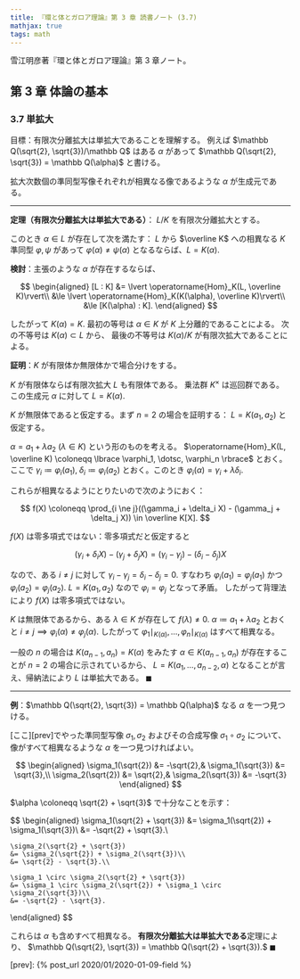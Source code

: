 ```yaml
---
title: 『環と体とガロア理論』第 3 章 読書ノート (3.7)
mathjax: true
tags: math
---
```


雪江明彦著『環と体とガロア理論』第 3 章ノート。

## 第 3 章 体論の基本

### 3.7 単拡大

目標：有限次分離拡大は単拡大であることを理解する。
例えば $\mathbb Q(\sqrt{2}, \sqrt{3})/\mathbb Q$ はある $\alpha$ があって
$\mathbb Q(\sqrt{2}, \sqrt{3}) = \mathbb Q(\alpha)$ と書ける。

拡大次数個の準同型写像それぞれが相異なる像であるような $\alpha$ が生成元である。

----

**定理（有限次分離拡大は単拡大である）**：
$L/K$ を有限次分離拡大とする。

このとき $\alpha \in L$ が存在して次を満たす：
$L$ から $\overline K$ への相異なる $K$ 準同型 $\varphi, \psi$ があって
$\varphi(\alpha) \ne \psi(\alpha)$ となるならば、$L = K(\alpha).$

**検討**：主張のような $\alpha$ が存在するならば、

$$
\begin{aligned}
    [L : K] &= \lvert \operatorname{Hom}_K(L, \overline K)\rvert\\
    &\le \lvert \operatorname{Hom}_K(K(\alpha), \overline K)\rvert\\
    &\le [K(\alpha) : K].
\end{aligned}
$$

したがって $K(\alpha) = K.$
最初の等号は $\alpha \in K$ が $K$ 上分離的であることによる。
次の不等号は $K(\alpha) \subset L$ から、
最後の不等号は $K(\alpha)/K$ が有限次拡大であることによる。

**証明**：$K$ が有限体か無限体かで場合分けをする。

$K$ が有限体ならば有限次拡大 $L$ も有限体である。
乗法群 $K^\times$ は巡回群である。この生成元 $\alpha$ に対して $L = K(\alpha).$

$K$ が無限体であると仮定する。まず $n = 2$ の場合を証明する：
$L = K(a_1, a_2)$ と仮定する。

$\alpha = a_1 + \lambda a_2$ $(\lambda \in K)$ という形のものを考える。
$\operatorname{Hom}_K(L, \overline K) \coloneqq \lbrace \varphi_1, \dotsc, \varphi_n \rbrace$ とおく。
ここで $\gamma_i \coloneqq \varphi_i(a_1),\; \delta_i \coloneqq \varphi_i(a_2)$
とおく。このとき $\varphi_i(\alpha) = \gamma_i + \lambda\delta_i.$

これらが相異なるようにとりたいので次のようにおく：

$$
f(X) \coloneqq \prod_{i \ne j}((\gamma_i + \delta_i X) - (\gamma_j + \delta_j X)) \in \overline K[X].
$$

$f(X)$ は零多項式ではない：零多項式だと仮定すると

$$
(\gamma_i + \delta_i X) - (\gamma_j + \delta_j X)
= (\gamma_i - \gamma_j) - (\delta_i - \delta_j)X
$$

なので、ある $i \ne j$ に対して $\gamma_i - \gamma_j = \delta_i - \delta_j = 0.$
すなわち $\varphi_i(a_1) = \varphi_j(a_1)$ かつ
$\varphi_i(a_2) = \varphi_j(a_2).$
$L = K(a_1, a_2)$ なので $\varphi_i = \varphi_j$ となって矛盾。
したがって背理法により $f(X)$ は零多項式ではない。

$K$ は無限体であるから、ある $\lambda \in K$ が存在して $f(\lambda) \ne 0.$
$\alpha \coloneqq a_1 + \lambda a_2$ とおくと
$i \ne j \implies \varphi_i(\alpha) \ne \varphi_j(\alpha).$
したがって $\varphi_1\mid_{K(\alpha)}, \dotsc, \varphi_n\mid_{K(\alpha)}$
はすべて相異なる。

一般の $n$ の場合は $K(a_{n - 1}, a_n) = K(\alpha)$ をみたす $\alpha \in K(a_{n - 1}, a_n)$ が存在することが
$n = 2$ の場合に示されているから、
$L = K(a_1, \dotsc, a_{n - 2}, \alpha)$ となることが言え、帰納法により $L$ は単拡大である。
$\blacksquare$

----

**例**：$\mathbb Q(\sqrt{2}, \sqrt{3}) = \mathbb Q(\alpha)$ なる $\alpha$ を一つ見つける。

[ここ][prev]でやった準同型写像 $\sigma_1, \sigma_2$ およびその合成写像
$\sigma_1 \circ \sigma_2$ について、像がすべて相異なるような $\alpha$ を一つ見つければよい。

$$
\begin{aligned}
\sigma_1(\sqrt{2}) &= -\sqrt{2},&
\sigma_1(\sqrt{3}) &= \sqrt{3},\\
\sigma_2(\sqrt{2}) &= \sqrt{2},&
\sigma_2(\sqrt{3}) &= -\sqrt{3}
\end{aligned}
$$

$\alpha \coloneqq \sqrt{2} + \sqrt{3}$ で十分なことを示す：

$$
\begin{aligned}
    \sigma_1(\sqrt{2} + \sqrt{3})
    &= \sigma_1(\sqrt{2}) + \sigma_1(\sqrt{3})\\
    &= -\sqrt{2} + \sqrt{3}.\\

    \sigma_2(\sqrt{2} + \sqrt{3})
    &= \sigma_2(\sqrt{2}) + \sigma_2(\sqrt{3})\\
    &= \sqrt{2} - \sqrt{3}.\\

    \sigma_1 \circ \sigma_2(\sqrt{2} + \sqrt{3})
    &= \sigma_1 \circ \sigma_2(\sqrt{2}) + \sigma_1 \circ \sigma_2(\sqrt{3})\\
    &= -\sqrt{2} - \sqrt{3}.
\end{aligned}
$$

これらは $\alpha$ も含めすべて相異なる。
**有限次分離拡大は単拡大である**定理により、
$\mathbb Q(\sqrt{2}, \sqrt{3}) = \mathbb Q(\sqrt{2} + \sqrt{3}).$
$\blacksquare$

[prev]: {% post_url 2020/01/2020-01-09-field %}
